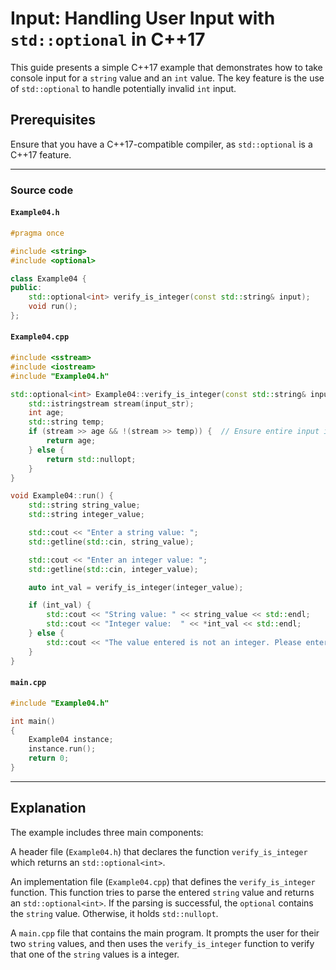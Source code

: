 # Input: Handling User Input with `std::optional` in C++17

This guide presents a simple C++17 example that demonstrates how to take console input for a `string` value and an `int` value.
The key feature is the use of `std::optional` to handle potentially invalid `int` input.

## Prerequisites

Ensure that you have a C++17-compatible compiler, as `std::optional` is a C++17 feature.

---

### Source code

#### `Example04.h`

```cpp
#pragma once

#include <string>
#include <optional>

class Example04 {
public:
    std::optional<int> verify_is_integer(const std::string& input);
    void run();
};
```

#### `Example04.cpp`

```cpp
#include <sstream>
#include <iostream>
#include "Example04.h"

std::optional<int> Example04::verify_is_integer(const std::string& input_str) {
    std::istringstream stream(input_str);
    int age;
    std::string temp;
    if (stream >> age && !(stream >> temp)) {  // Ensure entire input is an integer
        return age;
    } else {
        return std::nullopt;
    }
}

void Example04::run() {
    std::string string_value;
    std::string integer_value;

    std::cout << "Enter a string value: ";
    std::getline(std::cin, string_value);

    std::cout << "Enter an integer value: ";
    std::getline(std::cin, integer_value);

    auto int_val = verify_is_integer(integer_value);

    if (int_val) {
        std::cout << "String value: " << string_value << std::endl;
        std::cout << "Integer value:  " << *int_val << std::endl;
    } else {
        std::cout << "The value entered is not an integer. Please enter a correct integer value." << std::endl;
    }
}
```

#### `main.cpp`

```cpp
#include "Example04.h"

int main()
{
    Example04 instance;
    instance.run();
    return 0;
}
```

---

## Explanation

The example includes three main components:

A header file (`Example04.h`) that declares the function `verify_is_integer` which returns an `std::optional<int>`.

An implementation file (`Example04.cpp`) that defines the `verify_is_integer` function.
This function tries to parse the entered `string` value and returns an `std::optional<int>`.
If the parsing is successful, the `optional` contains the `string` value.
Otherwise, it holds `std::nullopt`.

A `main.cpp` file that contains the main program.
It prompts the user for their two `string` values, and then uses the `verify_is_integer` function to verify that one of the `string` values is a integer.
